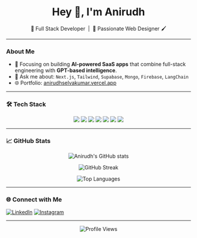 <h1 align="center">Hey 👋, I'm Anirudh</h1>
<p align="center">🚀 Full Stack Developer &nbsp;|&nbsp; 🎨 Passionate Web Designer 🖌️</p>

---

###  About Me

- 🧠 Focusing on building **AI-powered SaaS apps** that combine full-stack engineering with **GPT-based intelligence**.
- 💬 Ask me about: `Next.js`, `Tailwind`, `Supabase`, `Mongo`, `Firebase`, `LangChain`
- 🌐 Portfolio: [anirudhselvakumar.vercel.app](https://anirudhselvakumar.vercel.app/)

---

### 🛠 Tech Stack

<p align="center">
  <img src="https://img.shields.io/badge/MongoDB-4EA94B?style=for-the-badge&logo=mongodb&logoColor=white"/>
  <img src="https://img.shields.io/badge/Express.js-404D59?style=for-the-badge"/>
  <img src="https://img.shields.io/badge/React-20232A?style=for-the-badge&logo=react"/>
  <img src="https://img.shields.io/badge/Node.js-339933?style=for-the-badge&logo=nodedotjs"/>
  <img src="https://img.shields.io/badge/Next.js-black?style=for-the-badge&logo=nextdotjs"/>
  <img src="https://img.shields.io/badge/TailwindCSS-38B2AC?style=for-the-badge&logo=tailwind-css"/>
  <img src="https://img.shields.io/badge/Supabase-3ECF8E?style=for-the-badge&logo=supabase"/>
</p>

---

### 📈 GitHub Stats

<p align="center">
  <img src="https://github-readme-stats.vercel.app/api?username=AnirudhS3110&show_icons=true&theme=radical" alt="Anirudh's GitHub stats" />
</p>

<p align="center">
  <img src="https://streak-stats.demolab.com?user=AnirudhS3110&theme=radical&hide_border=true" alt="GitHub Streak" />
</p>

<p align="center">
  <img src="https://github-readme-stats.vercel.app/api/top-langs/?username=AnirudhS3110&layout=compact&theme=radical" alt="Top Languages" />
</p>

---

### 🌐 Connect with Me

[![LinkedIn](https://img.shields.io/badge/LinkedIn-blue?style=for-the-badge&logo=linkedin)](https://www.linkedin.com/in/anirudh-selvakumar-45948b2a7/)
[![Instagram](https://img.shields.io/badge/Instagram-purple?style=for-the-badge&logo=instagram)](https://www.instagram.com/_.anirudh1012._/)

---

<p align="center">
  <img src="https://komarev.com/ghpvc/?username=AnirudhS3110&color=blue" alt="Profile Views"/>
</p>
